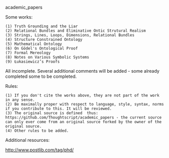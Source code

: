 academic_papers

Some works:
```
(1) Truth Grounding and the Liar
(2) Relational Bundles and Eliminative Ontic Strutural Realism
(3) Strings, Lines, Loops, Dimensions, Relational Bundles
(4) Structure Constrained Ontology
(5) Mathematical Ontology
(6) On Gödel's Ontological Proof
(7) Formal Mereology
(8) Notes on Various Symbolic Systems
(9) Łukasiewicz’s Proofs
```
All incomplete. Several additional comments will be added - some already completed some to be completed.

Rules:
```
(1) If you don't cite the works above, they are not part of the work in any sense.
(2) Be maximally proper with respect to language, style, syntax, norms if you contribute to this. It will be reviewed.
(3) The original source is defined  thus: https://github.com/Thoughtscript/academic_papers - the current source can only ever come from an original source forked by the owner of the original source.
(4) Other rules to be added.
```
Additional resources:

http://www.postlib.com/tag/phd/

